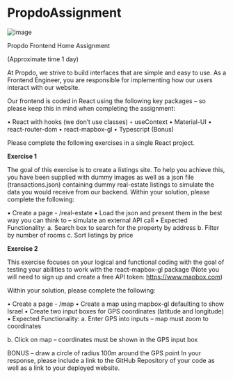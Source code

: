 # PropdoAssignment


![image](https://user-images.githubusercontent.com/19149724/155989333-e2a45637-9842-49c3-a248-5768e3013e7a.png)

Propdo Frontend Home Assignment

(Approximate time 1 day)

At Propdo, we strive to build interfaces that are simple and easy to use. As a Frontend Engineer, you are responsible for implementing how our users interact with our website. 

Our frontend is coded in React using the following key packages – so please keep this in mind when completing the assignment:

 • React with hooks (we don’t use classes)
 ◦ useContext 
 • Material-UI
 • react-router-dom
 • react-mapbox-gl 
 • Typescript (Bonus)

Please complete the following exercises in a single React project.

**Exercise 1**

The goal of this exercise is to create a listings site. To help you achieve this, you have been supplied with dummy images as well as a json file (transactions.json) containing dummy real-estate listings to simulate the data you would receive from our backend. Within your solution, please complete the following:

 • Create a page - /real-estate
 • Load the json and present them in the best way you can think to – simulate an external API call
 • Expected Functionality:
 a. Search box to search for the property by address
 b. Filter by number of rooms
 c. Sort listings by price

**Exercise 2**

This exercise focuses on your logical and functional coding with the goal of testing your abilities to work with the react-mapbox-gl package (Note you will need to sign up and create a free API token: https://www.mapbox.com)

Within your solution, please complete the following:

 • Create a page - /map
 • Create a map using mapbox-gl defaulting to show Israel
 • Create two input boxes for GPS coordinates (latitude and longitude)
 • Expected Functionality:
 a. Enter GPS into inputs – map must zoom to coordinates

 b. Click on map – coordinates must be shown in the GPS input box

BONUS – draw a circle of radius 100m around the GPS point
In your response, please include a link to the GitHub Repository of your code as well as a link to your deployed website.
